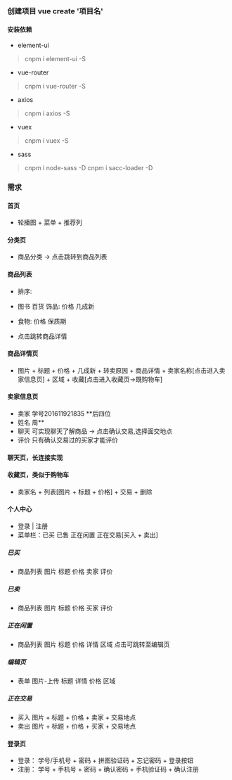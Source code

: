 ### 创建项目 vue create '项目名'

#### 安装依赖

* element-ui  
  
> cnpm i element-ui -S

* vue-router  

> cnpm i vue-router -S

* axios  

> cnpm i axios -S

* vuex  

> cnpm i vuex -S

* sass  

> cnpm i node-sass -D
> cnpm i sacc-loader -D

### 需求

#### 首页

* 轮播图 + 菜单 + 推荐列

#### 分类页

* 商品分类 -> 点击跳转到商品列表

#### 商品列表

* 排序:
* 图书 百货 饰品: 价格 几成新
* 食物: 价格 保质期

* 点击跳转商品详情

#### 商品详情页

* 图片 + 标题 + 价格 + 几成新 + 转卖原因 + 商品详情 + 卖家名称[点击进入卖家信息页] + 区域 + 收藏[点击进入收藏页->既购物车]
  
#### 卖家信息页

* 卖家 学号201611921835 **后四位
* 姓名 周**
* 聊天 可实现聊天了解商品 -> 点击确认交易,选择面交地点
* 评价 只有确认交易过的买家才能评价

#### 聊天页，长连接实现

#### 收藏页，类似于购物车

* 卖家名 + 列表[图片 + 标题 + 价格] + 交易 + 删除

#### 个人中心

* 登录 | 注册  
* 菜单栏：已买 已售 正在闲置 正在交易[买入 + 卖出]  

##### 已买

* 商品列表 图片 标题 价格 卖家 评价
  
##### 已卖

* 商品列表 图片 标题 价格 买家 评价

##### 正在闲置

* 商品列表 图片 标题 价格 详情 区域 点击可跳转至编辑页

##### 编辑页

* 表单 图片-上传 标题 详情 价格 区域

##### 正在交易

* 买入 图片 + 标题 + 价格 + 卖家 + 交易地点
* 卖出 图片 + 标题 + 价格 + 买家 + 交易地点

#### 登录页

* 登录： 学号/手机号 + 密码 + 拼图验证码 + 忘记密码 + 登录按钮
* 注册： 学号 + 手机号 + 密码 + 确认密码 + 手机验证码 + 确认注册
